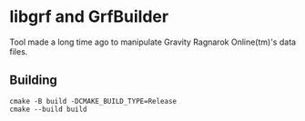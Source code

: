 # libgrf and GrfBuilder

Tool made a long time ago to manipulate Gravity Ragnarok Online(tm)'s data files.

## Building

    cmake -B build -DCMAKE_BUILD_TYPE=Release
    cmake --build build


